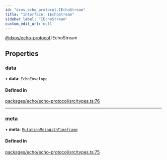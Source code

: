 ```yaml
---
id: "dxos_echo_protocol.IEchoStream"
title: "Interface: IEchoStream"
sidebar_label: "IEchoStream"
custom_edit_url: null
---
```


[@dxos/echo-protocol](../modules/dxos_echo_protocol.md).IEchoStream

## Properties

### data

• **data**: `EchoEnvelope`

#### Defined in

[packages/echo/echo-protocol/src/types.ts:76](https://github.com/dxos/dxos/blob/b06737400/packages/echo/echo-protocol/src/types.ts#L76)

___

### meta

• **meta**: [`MutationMetaWithTimeframe`](dxos_echo_protocol.MutationMetaWithTimeframe.md)

#### Defined in

[packages/echo/echo-protocol/src/types.ts:75](https://github.com/dxos/dxos/blob/b06737400/packages/echo/echo-protocol/src/types.ts#L75)
